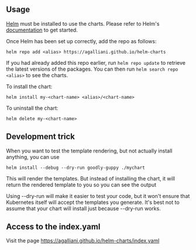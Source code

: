 ## Usage

[Helm](https://helm.sh) must be installed to use the charts.  Please refer to
Helm's [documentation](https://helm.sh/docs) to get started.

Once Helm has been set up correctly, add the repo as follows:

    helm repo add <alias> https://agalliani.github.io/helm-charts

If you had already added this repo earlier, run `helm repo update` to retrieve
the latest versions of the packages.  You can then run `helm search repo
<alias>` to see the charts.

To install the <chart-name> chart:

    helm install my-<chart-name> <alias>/<chart-name>

To uninstall the chart:

    helm delete my-<chart-name>


## Development trick
When you want to test the template rendering, but not actually install anything, you can use 

    helm install --debug --dry-run goodly-guppy ./mychart

This will render the templates. But instead of installing the chart, it will return the rendered template to you so you can see the output

Using --dry-run will make it easier to test your code, but it won't ensure that Kubernetes itself will accept the templates you generate. It's best not to assume that your chart will install just because --dry-run works.

## Access to the index.yaml 
Visit the page https://agalliani.github.io/helm-charts/index.yaml
